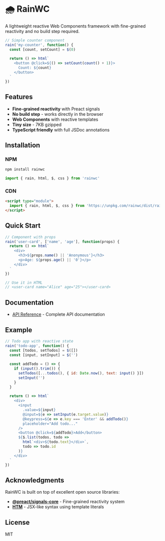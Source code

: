# 🌧️ RainWC

A lightweight reactive Web Components framework with fine-grained reactivity and no build step required.

```javascript
// Simple counter component
rain('my-counter', function() {
  const [count, setCount] = $(0)
  
  return () => html`
    <button @click=${() => setCount(count() + 1)}>
      Count: ${count}
    </button>
  `
})
```

## Features

- **Fine-grained reactivity** with Preact signals
- **No build step** - works directly in the browser
- **Web Components** with reactive templates
- **Tiny size** - 7KB gzipped
- **TypeScript friendly** with full JSDoc annotations

## Installation

### NPM

```bash
npm install rainwc
```

```javascript
import { rain, html, $, css } from 'rainwc'
```

### CDN

```html
<script type="module">
  import { rain, html, $, css } from 'https://unpkg.com/rainwc/dist/rainwc.esm.min.js'
</script>
```

## Quick Start

```javascript
// Component with props
rain('user-card', ['name', 'age'], function(props) {
  return () => html`
    <div>
      <h3>${props.name() || 'Anonymous'}</h3>
      <p>Age: ${props.age() || '0'}</p>
    </div>
  `
})

// Use it in HTML
// <user-card name="Alice" age="25"></user-card>
```

## Documentation

- [API Reference](api.md) - Complete API documentation

## Example

```javascript
// Todo app with reactive state
rain('todo-app', function() {
  const [todos, setTodos] = $([])
  const [input, setInput] = $('')
  
  const addTodo = () => {
    if (input().trim()) {
      setTodos([...todos(), { id: Date.now(), text: input() }])
      setInput('')
    }
  }
  
  return () => html`
    <div>
      <input 
        .value=${input} 
        @input=${e => setInput(e.target.value)}
        @keypress=${e => e.key === 'Enter' && addTodo()}
        placeholder="Add todo..." 
      />
      <button @click=${addTodo}>Add</button>
      ${$.list(todos, todo => 
        html`<div>${todo.text}</div>`, 
        todo => todo.id
      )}
    </div>
  `
})
```

## Acknowledgments

RainWC is built on top of excellent open source libraries:

- **[@preact/signals-core](https://github.com/preactjs/signals)** - Fine-grained reactivity system
- **[HTM](https://github.com/developit/htm)** - JSX-like syntax using template literals

## License

MIT
